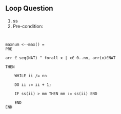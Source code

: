 ## Loop Question
1. ss
2. Pre-condition: 
```


maxnum <--max() =
PRE

arr ∈ seq(NAT) ^ forall x | x∈ 0..nn, arr(x)∈NAT

THEN
	
	WHILE ii /= nn
	
	DO ii := ii + 1;
	
	IF ss(ii) > mm THEN mm := ss(ii) END
	
	END
END
```